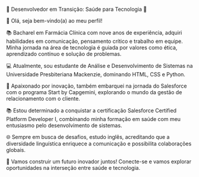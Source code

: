 🚀 Desenvolvedor em Transição: Saúde para Tecnologia 🚀

👋 Olá, seja bem-vindo(a) ao meu perfil!

📚 Bacharel em Farmácia Clínica com nove anos de experiência, adquiri habilidades em comunicação, pensamento crítico e trabalho em equipe. Minha jornada na área de tecnologia é guiada por valores como ética, aprendizado contínuo e solução de problemas.

💻 Atualmente, sou estudante de Análise e Desenvolvimento de Sistemas na Universidade Presbiteriana Mackenzie, dominando HTML, CSS e Python.

🌟 Apaixonado por inovação, também embarquei na jornada do Salesforce com o programa Start by Capgemini, explorando o mundo da gestão de relacionamento com o cliente.

📚 Estou determinado a conquistar a certificação Salesforce Certified Platform Developer I, combinando minha formação em saúde com meu entusiasmo pelo desenvolvimento de sistemas.

🌐 Sempre em busca de desafios, estudo inglês, acreditando que a diversidade linguística enriquece a comunicação e possibilita colaborações globais.

🤝 Vamos construir um futuro inovador juntos! Conecte-se e vamos explorar oportunidades na interseção entre saúde e tecnologia.

